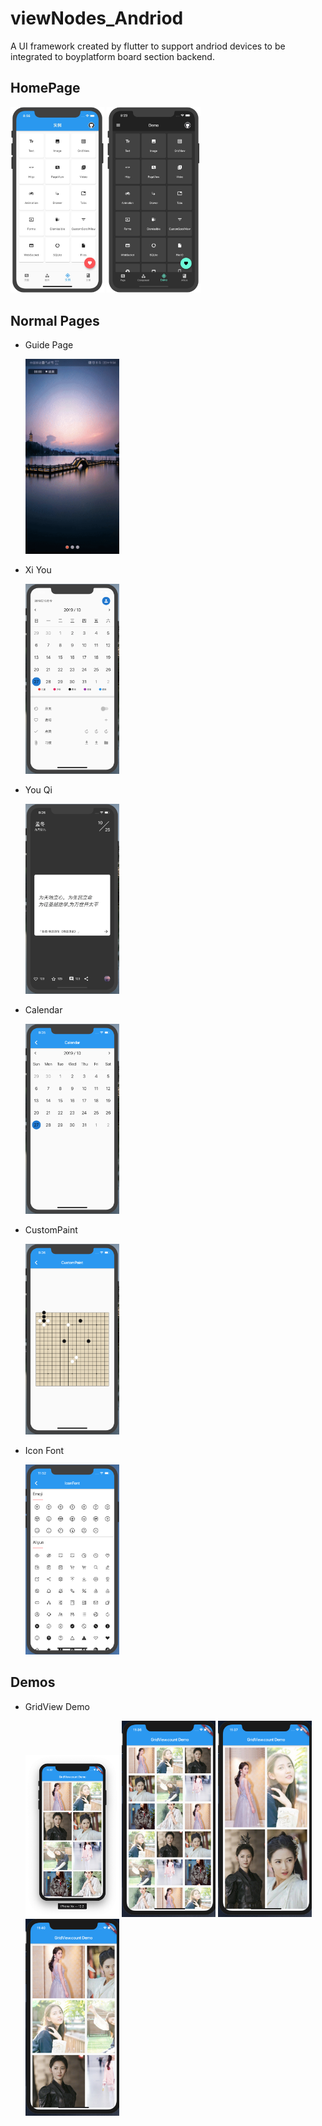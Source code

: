 # viewNodes_Andriod
A UI framework created by flutter to support andriod devices to be integrated to boyplatform board section backend.


## HomePage

<div>
   <img src="flutterBash/captures/home_demo.png" width="150"/> 
   <img src="flutterBash/captures/home_demo_dark.png" width="150"/> 
</div>





## Normal Pages

- Guide Page
  
  <img src="flutterBash/captures/page/guide.gif" width="150"/>
  
- Xi You

  <img src="flutterBash/captures/products/xiyou.png" width="150"/>

- You Qi

  <img src="flutterBash/captures/products/youqi.png" width="150"/>
  
- Calendar

  <img src="flutterBash/captures/page/calendar.png" width="150"/>
  
- CustomPaint

  <img src="flutterBash/captures/page/custompaint.png" width="150"/>
  
- Icon Font
  
  <img src="flutterBash/captures/packages/IconFont.png" width="150"/>
  
## Demos

- GridView Demo
  
  <div>
     <img src="flutterBash/captures/demos/gridview_count_basic.png" width="150"/>
     <img src="flutterBash/captures/demos/gridview_count_3.png" width="150"/>
     <img src="flutterBash/captures/demos/gridview_count_aspect_ratio.png" width="150"/>
     <img src="flutterBash/captures/demos/gridview_count_axis.png" width="150"/>
  </div>
  







